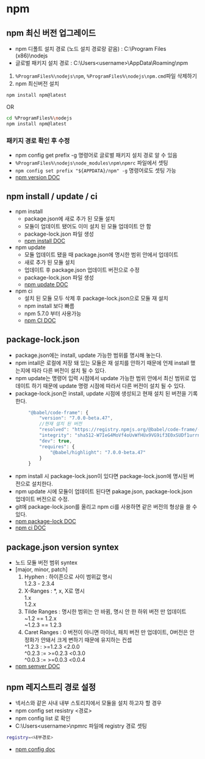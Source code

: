 # npm

## npm 최신 버전 업그레이드

- npm 디폴트 설치 경로 (노드 설치 경로랑 같음) : C:\Program Files (x86)\nodejs
- 글로벌 패키지 설치 경로 : C:\Users\<username>\AppData\Roaming\npm
1. `%ProgramFiles%\nodejs\npm`, `%ProgramFiles%\nodejs\npm.cmd`파일 삭제하기
2. npm 최신버전 설치

``` bash
npm install npm@latest
```

OR

``` bash
cd %ProgramFiles%\nodejs
npm install npm@latest
```

### 패키지 경로 확인 후 수정

- npm config get prefix -g 명령어로 글로벌 패키지 설치 경로 알 수 있음
- `%ProgramFiles%\nodejs\node_modules\npm\npmrc` 파일에서 셋팅
- `npm config set prefix "${APPDATA}/npm" -g` 명령어로도 셋팅 가능  
- [npm version DOC](https://docs.npmjs.com/try-the-latest-stable-version-of-npm)

## npm install / update / ci

- npm install
    - package.json에 새로 추가 된 모듈 설치
    - 모듈이 업데이트 됐어도 이미 설치 된 모듈 업데이트 안 함
    - package-lock.json 파일 생성
    - [npm install DOC](https://docs.npmjs.com/cli/install)
- npm update
    - 모듈 업데이트 됐을 때 package.json에 명시한 범위 안에서 업데이트
    - 새로 추가 된 모듈 설치
    - 업데이트 후 package.json 업데이트 버전으로 수정
    - package-lock.json 파일 생성
    - [npm update DOC](https://docs.npmjs.com/cli/update.html)
- npm ci
  - 설치 된 모듈 모두 삭제 후 package-lock.json으로 모듈 재 설치
  - npm install 보다 빠름
  - npm 5.7.0 부터 사용가능
  - [npm CI DOC](https://blog.npmjs.org/post/171556855892/introducing-npm-ci-for-faster-more-reliable)

## package-lock.json

- package.json에는 install, update 가능한 범위를 명시해 놓는다.
- npm intall은 로컬에 저장 돼 있는 모듈은 재 설치를 안하기 때문에 언제 install 했는지에 따라 다른 버전이 설치 될 수 있다.
- npm update는 명령어 입력 시점에서 update 가능한 범위 안에서 최신 범위로 업데이트 하기 때문에 update 명령 시점에 따라서 다른 버전이 설치 될 수 있다.
- package-lock.json은 install, update 시점에 생성되고 현재 설치 된 버전을 기록한다.

```js
        "@babel/code-frame": {
            "version": "7.0.0-beta.47",
            //현재 설치 된 버전
            "resolved": "https://registry.npmjs.org/@babel/code-frame/-/code-frame-7.0.0-beta.47.tgz",
            "integrity": "sha512-W7IeG4MoVf4oUvWfHUx9VG9if3E0xSUDf1urrnNYtC2ow1dz2ptvQ6YsJfyVXDuPTFXz66jkHhzMW7a5Eld7TA==",
            "dev": true,
            "requires": {
                "@babel/highlight": "7.0.0-beta.47"
            }
        }
```

- npm install 시 package-lock.json이 있다면 package-lock.json에 명시된 버전으로 설치한다.
- npm update 시에 모듈이 업데이트 된다면 pakage.json, package-lock.json 업데이트 버전으로 수정.
- git에 package-lock.json를 올리고 npm ci를 사용하면 같은 버전의 형상을 쓸 수 있다.
- [npm package-lock DOC](https://docs.npmjs.com/files/package-locks)
- [npm ci DOC](https://docs.npmjs.com/cli/ci.html)

## package.json version syntex

- 노드 모듈 버전 범위 syntex
- [major, minor, patch]
  1. Hyphen : 하이픈으로 사이 범위값 명시  
    1.2.3 - 2.3.4
  2. X-Ranges : *, x, X로 명시  
    1.x  
    1.2.x
  3. Tilde Ranges : 명시한 범위는 안 바뀜, 명시 안 한 하위 버전 만 업데이트  
    ~1.2 == 1.2.x  
    ~1.2.3 == 1.2.3
  4. Caret Ranges : 0 버전이 아니면 마이너, 패치 버전 만 업데이트, 0버전은 안정화가 안돼서 크게 변하기 때문에 유지하는 컨셉  
    ^1.2.3 : >=1.2.3 <2.0.0  
    ^0.2.3 := >=0.2.3 <0.3.0  
    ^0.0.3 := >=0.0.3 <0.0.4
- [npm semver DOC](https://docs.npmjs.com/misc/semver)

## npm 레지스트리 경로 설정

- 넥서스와 같은 사내 내부 스토리지에서 모듈을 설치 하고자 할 경우
- npm config set resistry <경로>
- npm config list 로 확인
- C:\Users\<username>\npmrc 파일에 registry 경로 셋팅
``` bash
registry=<내부경로>
```
- [npm config doc](https://docs.npmjs.com/cli/config)